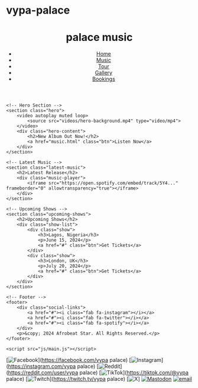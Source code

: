 # vypa-palace<!DOCTYPE html>
<html lang="en">
<head>
    <meta charset="UTF-8">
    <meta name="viewport" content="width=device-width, initial-scale=1.0">
    <title>Afrobeat Star | Official Website</title>
    <link rel="stylesheet" href="css/style.css">
    <link rel="stylesheet" href="https://cdnjs.cloudflare.com/ajax/libs/font-awesome/6.4.0/css/all.min.css">
</head>
<body>
    <!-- Header & Navigation -->
    <header>
        <div class="logo">
            <h1>palace music</h1>
        </div>
        <nav>
            <ul>
                <li><a href="index.html">Home</a></li>
                <li><a href="music.html">Music</a></li>
                <li><a href="tour.html">Tour</a></li>
                <li><a href="gallery.html">Gallery</a></li>
                <li><a href="booking.html">Bookings</a></li>
            </ul>
            <div class="menu-toggle">
                <i class="fas fa-bars"></i>
            </div>
        </nav>
    </header>

    <!-- Hero Section -->
    <section class="hero">
        <video autoplay muted loop>
            <source src="videos/hero-background.mp4" type="video/mp4">
        </video>
        <div class="hero-content">
            <h2>New Album Out Now!</h2>
            <a href="music.html" class="btn">Listen Now</a>
        </div>
    </section>

    <!-- Latest Music -->
    <section class="latest-music">
        <h2>Latest Release</h2>
        <div class="music-player">
            <iframe src="https://open.spotify.com/embed/track/5Y4..." frameborder="0" allowtransparency="true"></iframe>
        </div>
    </section>

    <!-- Upcoming Shows -->
    <section class="upcoming-shows">
        <h2>Upcoming Shows</h2>
        <div class="show-list">
            <div class="show">
                <h3>Lagos, Nigeria</h3>
                <p>June 15, 2024</p>
                <a href="#" class="btn">Get Tickets</a>
            </div>
            <div class="show">
                <h3>London, UK</h3>
                <p>July 20, 2024</p>
                <a href="#" class="btn">Get Tickets</a>
            </div>
        </div>
    </section>

    <!-- Footer -->
    <footer>
        <div class="social-links">
            <a href="#"><i class="fab fa-instagram"></i></a>
            <a href="#"><i class="fab fa-twitter"></i></a>
            <a href="#"><i class="fab fa-spotify"></i></a>
        </div>
        <p>&copy; 2024 Afrobeat Star. All Rights Reserved.</p>
    </footer>

    <script src="js/main.js"></script>
</body>
</html>

 [![Facebook](https://img.shields.io/badge/Facebook-%231877F2.svg?logo=Facebook&logoColor=white)](https://facebook.com/vypa palace) [![Instagram](https://img.shields.io/badge/Instagram-%23E4405F.svg?logo=Instagram&logoColor=white)](https://instagram.com/vypa palace) [![Reddit](https://img.shields.io/badge/Reddit-%23FF4500.svg?logo=Reddit&logoColor=white)](https://reddit.com/user/vypa palace) [![TikTok](https://img.shields.io/badge/TikTok-%23000000.svg?logo=TikTok&logoColor=white)](https://tiktok.com/@vypa palace) [![Twitch](https://img.shields.io/badge/Twitch-%239146FF.svg?logo=Twitch&logoColor=white)](https://twitch.tv/vypa palace) [![X](https://img.shields.io/badge/X-black.svg?logo=X&logoColor=white)] [![Mastodon](https://img.shields.io/badge/-MASTODON-%232B90D9?logo=mastodon&logoColor=white)](https://mastodon.social/@vypashani) [![email](https://img.shields.io/badge/Email-D14836?logo=gmail&logoColor=white)](mailto:vypashani@gmail.com) 

